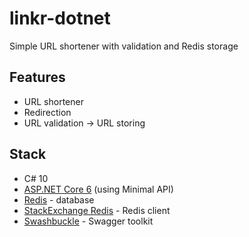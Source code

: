 # linkr-dotnet

Simple URL shortener with validation and Redis storage

## Features
- URL shortener
- Redirection
- URL validation -> URL storing

## Stack
- C# 10
- [ASP.NET Core 6](https://github.com/dotnet/aspnetcore) (using Minimal API)
- [Redis](https://github.com/redis/redis) - database
- [StackExchange Redis](https://stackexchange.github.io/StackExchange.Redis/) - Redis client
- [Swashbuckle](https://github.com/domaindrivendev/Swashbuckle.AspNetCore) - Swagger toolkit
